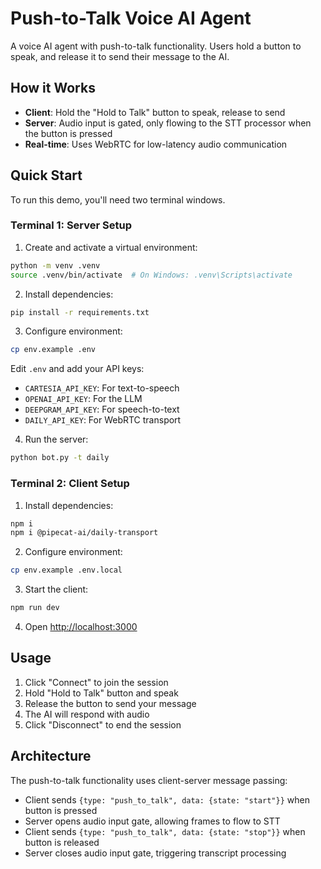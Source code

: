 # Push-to-Talk Voice AI Agent

A voice AI agent with push-to-talk functionality. Users hold a button to speak, and release it to send their message to the AI.

## How it Works

- **Client**: Hold the "Hold to Talk" button to speak, release to send
- **Server**: Audio input is gated, only flowing to the STT processor when the button is pressed
- **Real-time**: Uses WebRTC for low-latency audio communication

## Quick Start

To run this demo, you'll need two terminal windows.

### Terminal 1: Server Setup

1. Create and activate a virtual environment:

```bash
python -m venv .venv
source .venv/bin/activate  # On Windows: .venv\Scripts\activate
```

2. Install dependencies:

```bash
pip install -r requirements.txt
```

3. Configure environment:

```bash
cp env.example .env
```

Edit `.env` and add your API keys:

- `CARTESIA_API_KEY`: For text-to-speech
- `OPENAI_API_KEY`: For the LLM
- `DEEPGRAM_API_KEY`: For speech-to-text
- `DAILY_API_KEY`: For WebRTC transport

4. Run the server:

```bash
python bot.py -t daily
```

### Terminal 2: Client Setup

1. Install dependencies:

```bash
npm i
npm i @pipecat-ai/daily-transport
```

2. Configure environment:

```bash
cp env.example .env.local
```

3. Start the client:

```bash
npm run dev
```

4. Open [http://localhost:3000](http://localhost:3000)

## Usage

1. Click "Connect" to join the session
2. Hold "Hold to Talk" button and speak
3. Release the button to send your message
4. The AI will respond with audio
5. Click "Disconnect" to end the session

## Architecture

The push-to-talk functionality uses client-server message passing:

- Client sends `{type: "push_to_talk", data: {state: "start"}}` when button is pressed
- Server opens audio input gate, allowing frames to flow to STT
- Client sends `{type: "push_to_talk", data: {state: "stop"}}` when button is released
- Server closes audio input gate, triggering transcript processing
